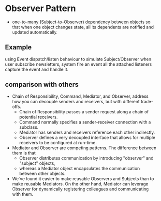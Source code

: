 Observer Pattern
==================
- one-to-many (Subject-to-Observer) dependency between objects so that when one object changes state,
all its dependents are notified and updated automatically.

Example
---------
using Event dispatch/listen behaviour to simulate Subject/Observer 
when user subscribe newsletters, system fire an event 
all the attached listeners capture the event and handle it.  

comparison with others
----------------------
- Chain of Responsibility, Command, Mediator, and Observer, address how you can decouple senders and receivers, 
but with different trade-offs.
    - Chain of Responsibility passes a sender request along a chain of potential receivers. 
    - Command normally specifies a sender-receiver connection with a subclass.
    - Mediator has senders and receivers reference each other indirectly.
    - Observer defines a very decoupled interface that allows for multiple receivers to be configured at run-time.
- Mediator and Observer are competing patterns. The difference between them is that  
    - Observer distributes communication by introducing "observer" and "subject" objects, 
    - whereas a Mediator object encapsulates the communication between other objects. 
- We've found it easier to make reusable Observers and Subjects than to make reusable Mediators.
On the other hand, Mediator can leverage Observer for dynamically registering colleagues and communicating with them.
